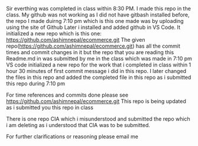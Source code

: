 Sir everthing was completed in class within 8:30 PM.
I made this repo in the class.
My github was not working as I did not have gitbash installed before, the repo I made duirng 7:10 pm which is this one made was by uploading using the site of Github
Later i installed and added github in VS Code.
It initialized a new repo which is this one: https://github.com/ashimnepal/ecommerce.git
The given repo(https://github.com/ashimnepal/ecommerce.git) has all the commit times and commit changes in it but the repo that you are reading this Readme.md in was submitted by me in the class which was made in 7:10 pm
VS code initialized a new repo for the work that i completed in class within 1 hour 30 minutes of first commit message i did in this repo.
I later changed the files in this repo and added the completed file in this repo as i submitted this repo during 7:10 pm

For time references and commits done please see https://github.com/ashimnepal/ecommerce.git
This repo is being updated as i submitted you this repo in class


There is one repo CIA which i misunderstood and submitted the repo which i am deleting as i understood that CIA was to be submitted.

For further clarifications or reasoning please email me 
